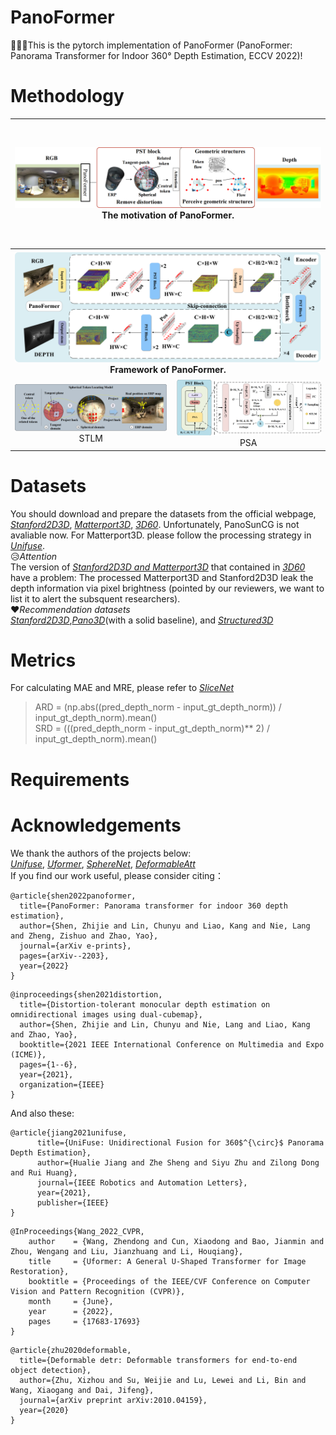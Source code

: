 # PanoFormer
:triangular_flag_on_post::triangular_flag_on_post::triangular_flag_on_post:This is the pytorch implementation of PanoFormer (PanoFormer: Panorama Transformer for Indoor 360° Depth Estimation, ECCV 2022)!  
# Methodology
<table>
	<tr><th colspan="2" width="1200" height="200"><center><img src="/img/concept.png">The motivation of PanoFormer.</center></th></tr>
	<tr><th colspan="2" width="1000" height="200"><center><img src="/img/PanoFormer.png">Framework of PanoFormer.</center></th></tr>
    <tr>
        <td ><center><img src="/img/stlm.png" >STLM</center></td>
        <td ><center><img src="/img/psa.png">PSA</center></td>
    </tr>
</table>



# Datasets
You should download and prepare the datasets from the official webpage, *[Stanford2D3D](http://buildingparser.stanford.edu/dataset.html#Download)*, *[Matterport3D](https://niessner.github.io/Matterport/)*, *[3D60](https://vcl3d.github.io/3D60/)*. Unfortunately, PanoSunCG is not avaliable now. For Matterport3D. please follow the processing strategy in *[Unifuse](https://github.com/alibaba/UniFuse-Unidirectional-Fusion/blob/main/UniFuse/Matterport3D/README.md)*.  
:disappointed_relieved:*Attention*  
The version of *[Stanford2D3D and Matterport3D](https://zenodo.org/record/3492155#.YteQ1flBxPZ)* that contained in *[3D60](https://vcl3d.github.io/3D60/)* have a problem: The processed Matterport3D and Stanford2D3D leak the depth information via pixel brightness (pointed by our reviewers, we want to list it to alert the subsquent researchers).  
:heart:*Recommendation datasets*  
*[Stanford2D3D](http://buildingparser.stanford.edu/dataset.html#Download)*,*[Pano3D](https://vcl3d.github.io/Pano3D/download/)*(with a solid baseline), and *[Structured3D](https://structured3d-dataset.org/)*  
# Metrics  
For calculating MAE and MRE, please refer to *[SliceNet](https://github.com/crs4/SliceNet/blob/main/misc/eval.py)*
>  ARD = (np.abs((pred_depth_norm - input_gt_depth_norm)) / input_gt_depth_norm).mean()  
>  SRD = (((pred_depth_norm - input_gt_depth_norm)** 2) / input_gt_depth_norm).mean()
# Requirements
# Acknowledgements
We thank the authors of the projects below:  
*[Unifuse](https://github.com/alibaba/UniFuse-Unidirectional-Fusion)*, *[Uformer](https://github.com/ZhendongWang6/Uformer)*, *[SphereNet](https://github.com/mty1203/spherenet)*, *[DeformableAtt](https://github.com/yhy258/Deformable_Attention__DeformableDETR)*  
If you find our work useful, please consider citing： 
```
@article{shen2022panoformer,
  title={PanoFormer: Panorama transformer for indoor 360 depth estimation},
  author={Shen, Zhijie and Lin, Chunyu and Liao, Kang and Nie, Lang and Zheng, Zishuo and Zhao, Yao},
  journal={arXiv e-prints},
  pages={arXiv--2203},
  year={2022}
}
```
```
@inproceedings{shen2021distortion,
  title={Distortion-tolerant monocular depth estimation on omnidirectional images using dual-cubemap},
  author={Shen, Zhijie and Lin, Chunyu and Nie, Lang and Liao, Kang and Zhao, Yao},
  booktitle={2021 IEEE International Conference on Multimedia and Expo (ICME)},
  pages={1--6},
  year={2021},
  organization={IEEE}
}
```
And also these:  
```
@article{jiang2021unifuse,
      title={UniFuse: Unidirectional Fusion for 360$^{\circ}$ Panorama Depth Estimation}, 
      author={Hualie Jiang and Zhe Sheng and Siyu Zhu and Zilong Dong and Rui Huang},
	  journal={IEEE Robotics and Automation Letters},
	  year={2021},
	  publisher={IEEE}
}
```
```
@InProceedings{Wang_2022_CVPR,
    author    = {Wang, Zhendong and Cun, Xiaodong and Bao, Jianmin and Zhou, Wengang and Liu, Jianzhuang and Li, Houqiang},
    title     = {Uformer: A General U-Shaped Transformer for Image Restoration},
    booktitle = {Proceedings of the IEEE/CVF Conference on Computer Vision and Pattern Recognition (CVPR)},
    month     = {June},
    year      = {2022},
    pages     = {17683-17693}
}
```
```
@article{zhu2020deformable,
  title={Deformable detr: Deformable transformers for end-to-end object detection},
  author={Zhu, Xizhou and Su, Weijie and Lu, Lewei and Li, Bin and Wang, Xiaogang and Dai, Jifeng},
  journal={arXiv preprint arXiv:2010.04159},
  year={2020}
}
```
